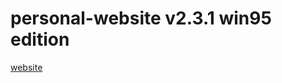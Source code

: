 # personal-website v2.3.1 win95 edition

[website](https://sch-raphael.github.io/personal-website/)

